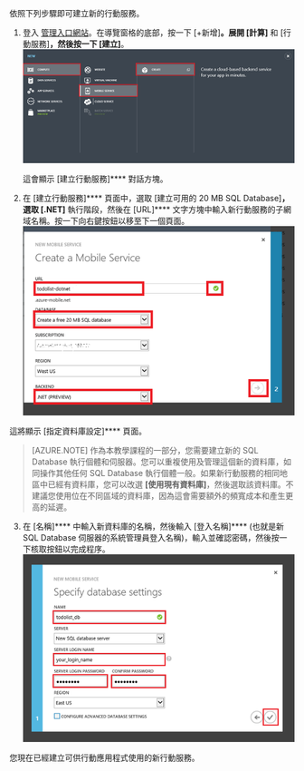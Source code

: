 

依照下列步驟即可建立新的行動服務。

1.	登入 [管理入口網站]。在導覽窗格的底部，按一下 [+新增]****。展開 [計算]**** 和 [行動服務]****，然後按一下 [建立]****。
	![](./media/mobile-services-dotnet-backend-create-new-service/mobile-create.png)

	這會顯示 [建立行動服務]**** 對話方塊。

2.	在 [建立行動服務]**** 頁面中，選取 [建立可用的 20 MB SQL Database]****，選取 [.NET]**** 執行階段，然後在 [URL]**** 文字方塊中輸入新行動服務的子網域名稱。按一下向右鍵按鈕以移至下一個頁面。
	![](./media/mobile-services-dotnet-backend-create-new-service/mobile-create-page1.png)

這將顯示 [指定資料庫設定]**** 頁面。

> [AZURE.NOTE] 作為本教學課程的一部分，您需要建立新的 SQL Database 執行個體和伺服器。您可以重複使用及管理這個新的資料庫，如同操作其他任何 SQL Database 執行個體一般。如果新行動服務的相同地區中已經有資料庫，您可以改選 **[使用現有資料庫]**，然後選取該資料庫。不建議您使用位在不同區域的資料庫，因為這會需要額外的頻寬成本和產生更高的延遲。

3.	在 [名稱]**** 中輸入新資料庫的名稱，然後輸入 [登入名稱]**** (也就是新 SQL Database 伺服器的系統管理員登入名稱)，輸入並確認密碼，然後按一下核取按鈕以完成程序。
	![](./media/mobile-services-dotnet-backend-create-new-service/mobile-create-page2.png)

您現在已經建立可供行動應用程式使用的新行動服務。

<!-- URLs. -->
[管理入口網站]: https://manage.windowsazure.com/
<!--HONumber=52--> 
